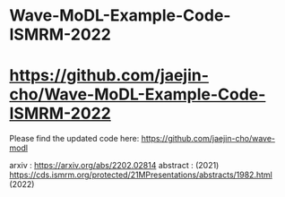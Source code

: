# Wave-MoDL-Example-Code-ISMRM-2022
# https://github.com/jaejin-cho/Wave-MoDL-Example-Code-ISMRM-2022

Please find the updated code here:
https://github.com/jaejin-cho/wave-modl

arxiv : https://arxiv.org/abs/2202.02814
abstract :  (2021) https://cds.ismrm.org/protected/21MPresentations/abstracts/1982.html
            (2022) 
